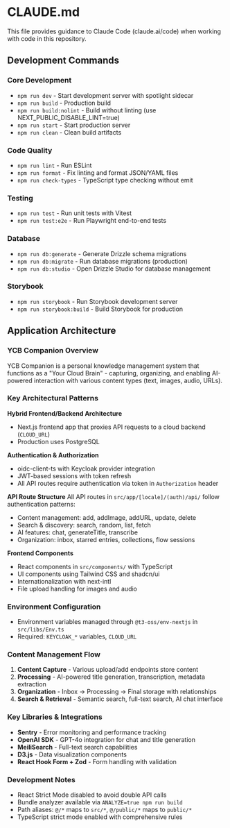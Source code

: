 # CLAUDE.md

This file provides guidance to Claude Code (claude.ai/code) when working with code in this repository.

## Development Commands

### Core Development
- `npm run dev` - Start development server with spotlight sidecar
- `npm run build` - Production build
- `npm run build:nolint` - Build without linting (use NEXT_PUBLIC_DISABLE_LINT=true)
- `npm run start` - Start production server
- `npm run clean` - Clean build artifacts

### Code Quality
- `npm run lint` - Run ESLint
- `npm run format` - Fix linting and format JSON/YAML files
- `npm run check-types` - TypeScript type checking without emit

### Testing
- `npm run test` - Run unit tests with Vitest
- `npm run test:e2e` - Run Playwright end-to-end tests

### Database
- `npm run db:generate` - Generate Drizzle schema migrations
- `npm run db:migrate` - Run database migrations (production)
- `npm run db:studio` - Open Drizzle Studio for database management

### Storybook
- `npm run storybook` - Run Storybook development server
- `npm run storybook:build` - Build Storybook for production

## Application Architecture

### YCB Companion Overview
YCB Companion is a personal knowledge management system that functions as a "Your Cloud Brain" - capturing, organizing, and enabling AI-powered interaction with various content types (text, images, audio, URLs).

### Key Architectural Patterns

**Hybrid Frontend/Backend Architecture**
- Next.js frontend app that proxies API requests to a cloud backend (`CLOUD_URL`)
- Production uses PostgreSQL

**Authentication & Authorization**
- oidc-client-ts with Keycloak provider integration
- JWT-based sessions with token refresh
- All API routes require authentication via token in `Authorization` header


**API Route Structure**
All API routes in `src/app/[locale]/(auth)/api/` follow authentication patterns:
- Content management: add, addImage, addURL, update, delete
- Search & discovery: search, random, list, fetch
- AI features: chat, generateTitle, transcribe
- Organization: inbox, starred entries, collections, flow sessions

**Frontend Components**
- React components in `src/components/` with TypeScript
- UI components using Tailwind CSS and shadcn/ui
- Internationalization with next-intl
- File upload handling for images and audio

### Environment Configuration
- Environment variables managed through `@t3-oss/env-nextjs` in `src/libs/Env.ts`
- Required: `KEYCLOAK_*` variables, `CLOUD_URL`

### Content Management Flow
1. **Content Capture** - Various upload/add endpoints store content
2. **Processing** - AI-powered title generation, transcription, metadata extraction
3. **Organization** - Inbox → Processing → Final storage with relationships
4. **Search & Retrieval** - Semantic search, full-text search, AI chat interface

### Key Libraries & Integrations
- **Sentry** - Error monitoring and performance tracking
- **OpenAI SDK** - GPT-4o integration for chat and title generation
- **MeiliSearch** - Full-text search capabilities
- **D3.js** - Data visualization components
- **React Hook Form + Zod** - Form handling with validation

### Development Notes
- React Strict Mode disabled to avoid double API calls
- Bundle analyzer available via `ANALYZE=true npm run build`
- Path aliases: `@/*` maps to `src/*`, `@/public/*` maps to `public/*`
- TypeScript strict mode enabled with comprehensive rules